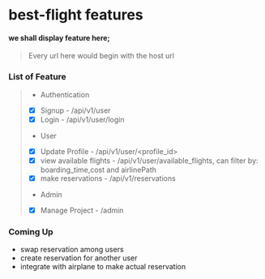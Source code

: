 # **best-flight** features

#### we shall display feature here; 
>Every url here would begin with the host url

### List of Feature
>- Authentication
>  - [x] Signup - /api/v1/user
>  - [x] Login - /api/v1/user/login
>- User
>  - [x] Update Profile - /api/v1/user/<profile_id>
>  - [x] view available flights - /api/v1/user/available_flights, can filter by: boarding_time,cost and airlinePath
>  - [x] make reservations - /api/v1/reservations
>- Admin
>  - [x] Manage Project - /admin



### Coming Up
- swap reservation among users
- create reservation for another user
- integrate with airplane to make actual reservation 